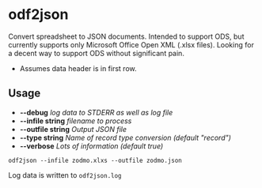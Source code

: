 # odf2json

Convert spreadsheet to JSON documents.
Intended to support ODS, but currently supports only
Microsoft Office Open XML (.xlsx files).
Looking for a decent way to support ODS without 
significant pain.

* Assumes data header is in first row.
 
## Usage

 * __--debug__            _log data to STDERR as well as log file_
 * __--infile string__    _filename to process_
 * __--outfile string__   _Output JSON file_
 * __--type string__      _Name of record type conversion (default "record")_
 * __--verbose__          _Lots of information (default true)_
 
`odf2json --infile zodmo.xlxs --outfile zodmo.json`
 
 Log data is written to `odf2json.log`